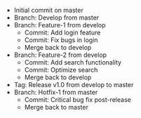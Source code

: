 - Initial commit on master
- Branch: Develop from master
- Branch: Feature-1 from develop
  - Commit: Add login feature
  - Commit: Fix bugs in login
  - Merge back to develop
- Branch: Feature-2 from develop
  - Commit: Add search functionality
  - Commit: Optimize search
  - Merge back to develop
- Tag: Release v1.0 from develop to master
- Branch: Hotfix-1 from master
  - Commit: Critical bug fix post-release
  - Merge back to master
